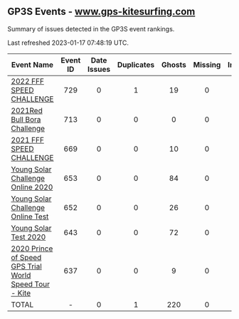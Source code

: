 ## GP3S Events - www.gps-kitesurfing.com

Summary of issues detected in the GP3S event rankings.

Last refreshed 2023-01-17 07:48:19 UTC.

| Event Name | Event ID | Date Issues | Duplicates | Ghosts | Missing | Incorrect | Actions |
| ---------- | :------: | :---------: | :--------: | :----: | :-----: | :-------: | :-----: |
| [2022 FFF SPEED CHALLENGE](729.md) | 729 | 0 | 1 | 19 | 0 | 0 | 2 |
| [2021Red Bull Bora Challenge](713.md) | 713 | 0 | 0 | 0 | 0 | 0 | 0 |
| [2021 FFF SPEED CHALLENGE ](669.md) | 669 | 0 | 0 | 10 | 0 | 0 | 1 |
| [Young Solar Challenge Online 2020](653.md) | 653 | 0 | 0 | 84 | 0 | 0 | 10 |
| [Young Solar Challenge Online Test](652.md) | 652 | 0 | 0 | 26 | 0 | 0 | 3 |
| [Young Solar Test 2020](643.md) | 643 | 0 | 0 | 72 | 0 | 0 | 8 |
| [2020 Prince of Speed GPS Trial World Speed Tour - Kite](637.md) | 637 | 0 | 0 | 9 | 0 | 0 | 1 |
| TOTAL | - | 0 | 1 | 220 | 0 | 0 | 25 |
